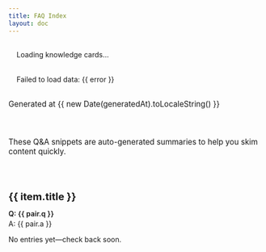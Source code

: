 ```yaml
---
title: FAQ Index
layout: doc
---
```


<script setup lang="ts">
import { onMounted, ref } from 'vue'
import { withBase } from 'vitepress'

interface QAEntry {
  url: string
  title: string
  qa: Array<{ q: string; a: string }>
}

interface QAData {
  generatedAt: string
  items: QAEntry[]
}

const loading = ref(true)
const error = ref<string | null>(null)
const entries = ref<QAEntry[]>([])
const generatedAt = ref('')

onMounted(async () => {
  try {
    const res = await fetch(withBase('/data/qa.json'), { cache: 'no-store' })
    if (!res.ok) throw new Error(`HTTP ${res.status}`)
    const data: QAData = await res.json()
    const items = Array.isArray(data?.items) ? data.items.slice() : []
    entries.value = items
    generatedAt.value = data?.generatedAt || ''
  } catch (err: any) {
    error.value = err?.message || String(err)
  } finally {
    loading.value = false
  }
})

function resolveLink(url: string) {
  if (!url) return '#'
  if (/^https?:\/\//i.test(url)) return url
  return withBase(url)
}
</script>

<div v-if="loading" class="qa-loading">Loading knowledge cards…</div>
<div v-else-if="error" class="qa-error">Failed to load data: {{ error }}</div>
<div v-else class="qa-container">
  <p v-if="generatedAt" class="qa-meta">Generated at {{ new Date(generatedAt).toLocaleString() }}</p>
  <p v-else class="qa-meta">These Q&A snippets are auto-generated summaries to help you skim content quickly.</p>

  <section v-for="item in entries" :key="item.url" class="qa-item">
    <h2>
      <a :href="resolveLink(item.url)">{{ item.title }}</a>
    </h2>
    <ul class="qa-list" v-if="item.qa?.length">
      <li v-for="pair in item.qa" :key="pair.q">
        <p class="qa-question">Q: {{ pair.q }}</p>
        <p class="qa-answer">A: {{ pair.a }}</p>
      </li>
    </ul>
    <p v-else class="qa-empty">No entries yet—check back soon.</p>
  </section>
</div>

<style scoped>
.qa-container {
  display: flex;
  flex-direction: column;
  gap: 1.6rem;
}
.qa-meta {
  color: var(--vp-c-text-2);
  font-size: 0.95rem;
}
.qa-item h2 {
  font-size: 1.25rem;
  margin-bottom: 0.8rem;
}
.qa-item h2 a {
  text-decoration: none;
}
.qa-list {
  list-style: none;
  margin: 0;
  padding: 0;
  display: flex;
  flex-direction: column;
  gap: 0.6rem;
}
.qa-question {
  font-weight: 600;
  margin: 0;
}
.qa-answer {
  margin: 0.2rem 0 0;
  color: var(--vp-c-text-2);
}
.qa-empty {
  color: var(--vp-c-text-2);
}
.qa-loading,
.qa-error {
  padding: 1rem;
}
</style>
